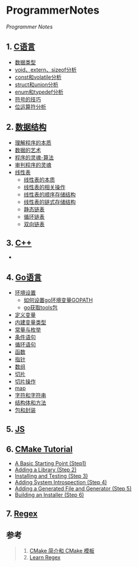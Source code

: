 # ProgrammerNotes
*Programmer Notes*   

## 1. [C语言](./C/c.md)    
  - [数据类型](./C/src/1.md)
  - [void、extern、sizeof分析](./C/src/2.md)
  - [const和volatile分析](./C/src/3.md)
  - [struct和union分析](./C/src/4.md)
  - [enum和typedef分析](./C/src/5.md)
  - [符号的技巧](./C/src/6.md)
  - [位运算符分析](./C/src/7.md)

## 2. [数据结构](./DataStructure/DataStructrue.md)    
- [理解程序的本质](./DataStructure/src/1.md)    
- [数据的艺术](./DataStructure/src/2.md)    
- [程序的灵魂-算法](./DataStructure/src/3.md)   
- [审判程序的灵魂](./DataStructure/src/4.md)
- [线性表](./DataStructure/DataStructrue.md#5.线性表) 
  - [线性表的本质](./DataStructure/src/5.md)
  - [线性表的相关操作](./DataStructure/src/6.md)
  - [线性表的顺序存储结构](./DataStructure/src/7.md)
  - [线性表的链式存储结构](./DataStructure/src/8.md)
  - [静态链表](./DataStructure/src/9.md)
  - [循环链表](./DataStructure/src/10.md)
  - [双向链表](./DataStructure/src/11.md)

## 3. [C++](./Cpp/cpp.md)    
- []()

## 4. [Go语言](./Go/Go.md)
- [环境设置](./Go/src/0.md)
   - [如何设置go环境变量GOPATH](./Go/src/0.md#如何设置go环境变量gopath)
   - [go获取tools包](./Go/src/0.md#go获取tools包) 
- [定义变量](./Go/src/1.md)   
- [内建变量类型](./Go/src/2.md)
- [常量与枚举](./Go/src/3.md)   
- [条件语句](./Go/src/4.md)  
- [循环语句](./Go/src/5.md)  
- [函数](./Go/src/6.md)
- [指针](./Go/src/7.md)
- [数组](./Go/src/8.md)
- [切片](./Go/src/9.md)
- [切片操作](./Go/src/10.md)
- [map](./Go/src/11.md)
- [字符和字符串](./Go/src/12.md)
- [结构体和方法](./Go/src/13.md)
- [包和封装](./Go/src/14.md)


## 5. [JS](./JS/JS.md)

## 6. [CMake Tutorial](./CMake/cmake.md)
- [A Basic Starting Point (Step1)](./CMake/cmake.md#a-basic-starting-point-(step-1))
- [Adding a Library (Step 2)](./CMake/cmake.md#adding-a-library-(step-2))
- [Installing and Testing (Step 3)](./CMake/cmake.md#installing-and-testing-(step-3))
- [Adding System Introspection (Step 4)](./CMake/cmake.md#adding-system-introspection-(step-4))
- [Adding a Generated File and Generator (Step 5)](./CMake/cmake.md#adding-a-generated-file-and-generator-(step-5))
- [Building an Installer (Step 6)](./CMake/cmake.md#building-an-installer-(step-6))

## 7. [Regex](Regex/README-cn.md)


## 参考
> 1. [CMake 简介和 CMake 模板](https://github.com/district10/cmake-templates)    
> 2. [Learn Regex](https://github.com/ziishaned/learn-regex)    